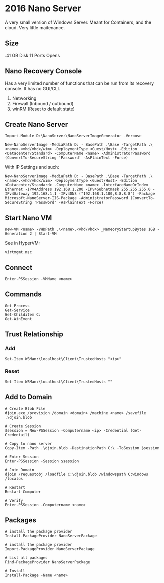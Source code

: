 <!-- TITLE: Windows 2016 Nano Server -->
<!-- SUBTITLE: A quick summary of Nano Server -->

# 2016 Nano Server
A very small version of Windows Server. Meant for Containers, and the cloud. Very little maitenance.

## Size
.41 GB Disk
11 Ports Opens

## Nano Recovery Console

Has a very limited number of functions that can be run from its recovery console. It has no GUI/CLI.

1. Networking
2. Firewall (Inbound / outbound)
3. winRM (Reset to default state)

## Create Nano Server

```
Import-Module D:\NanoServer\NanoServerImageGenerator -Verbose

New-NanoServerImage -MediaPath D: - BasePath .\Base -TargetPath .\<name>.<vhd/vhdx/wim> -DeploymentType <Guest/Host> -Edition <Datacenter/Standard> -ComputerName <name> -AdministratorPassword (ConvertTo-SecureString 'Password' -AsPlainText -Force)

```

With IP Settings and such:
```
New-NanoServerImage -MediaPath D: - BasePath .\Base -TargetPath .\<name>.<vhd/vhdx/wim> -DeploymentType <Guest/Host> -Edition <Datacenter/Standard> -ComputerName <name> -InterfaceNameOrIndex Ethernet -IPV4Address 192.168.1.200 -IPv4Subnetmask 255.255.255.0 -IPv4Gateway 192.168.1.1 -IPv4DNS ("192.168.1.100,8.8.8.8") -Package Microsoft-NanoServer-IIS-Package -AdministratorPassword (ConvertTo-SecureString 'Password' -AsPlainText -Force)
```

## Start Nano VM

```
new-VM <name> -VHDPath .\<name>.<vhd/vhdx> _MemeoryStartupBytes 1GB -Generation 2 | Start-VM
```


See in HyperVM:
```
virtmgmt.msc
```

## Connect

```
Enter-PSSession -VMName <name>
```

## Commands

```
Get-Process
Get-Service
Get-Childitem C:
Get-WinEvent
```

## Trust Relationship

### Add
```
Set-Item WSMan:\localhost\Client\TrustedHosts "<ip>"
```

### Reset
```
Set-Item WSMan:\localhost\Client\TrustedHosts ""
```


## Add to Domain

```
# Create Blob File
djoin.exe /provision /domain <domain> /machine <name> /savefile .\djoin.blob

# Create Session
$session = New-PSSession -Computername <ip> -Credential (Get-Credentail)

# Copy to nano server
Copy-Item -Path .\djoin.blob -DestinationPath C:\ -ToSession $session

# Enter Session
Enter-PSSession -Session $session

# Join Domain
djoin /requestobj /loadfile C:\djoin.blob /windowspath C:windows /localos

# Restart
Restart-Computer

# Verify
Enter-PSSession -Computername <name>
```

## Packages

```
# install the package provider
Install-PackageProvider NanoServerPackage

# install the package provider
Import-PackageProvider NanoServerPackage

# List all packages
Find-PackageProvider NanoServerPackage

# Install
Install-Package -Name <name>
```

